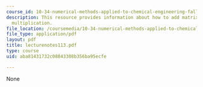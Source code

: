 ```yaml
---
course_id: 10-34-numerical-methods-applied-to-chemical-engineering-fall-2005
description: This resource provides information about how to add matrix and matrix/vector
  multiplication.
file_location: /coursemedia/10-34-numerical-methods-applied-to-chemical-engineering-fall-2005/aba81431732c08843308b356ba95ecfe_lecturenotes113.pdf
file_type: application/pdf
layout: pdf
title: lecturenotes113.pdf
type: course
uid: aba81431732c08843308b356ba95ecfe

---
```

None
